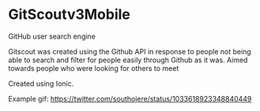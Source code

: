 # GitScoutv3Mobile
GitHub user search engine

Gitscout was created using the Github API in response to people not being able to search and filter for people easily through Github as it was. Aimed towards people who were looking for others to meet

Created using Ionic.

Example gif: https://twitter.com/southojere/status/1033618923348840449
